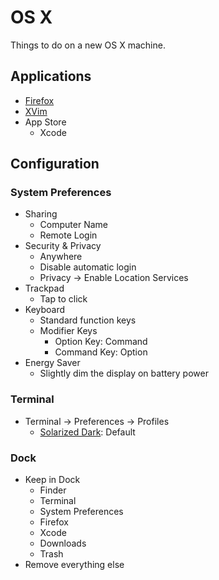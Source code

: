 # OS X

Things to do on a new OS X machine.

## Applications

- [Firefox](https://www.mozilla.org/en-US/firefox)
- [XVim](https://github.com/XVimProject/XVim.git)
- App Store
    - Xcode

## Configuration

### System Preferences

- Sharing
    - Computer Name
    - Remote Login
- Security & Privacy
    - Anywhere
    - Disable automatic login
    - Privacy -> Enable Location Services
- Trackpad
    - Tap to click
- Keyboard
    - Standard function keys
    - Modifier Keys
        - Option Key: Command
        - Command Key: Option
- Energy Saver
    - Slightly dim the display on battery power

### Terminal

- Terminal -> Preferences -> Profiles
    - [Solarized Dark](https://github.com/tomislav/osx-terminal.app-colors-solarized/archive/master.zip): Default

### Dock

- Keep in Dock
    - Finder
    - Terminal
    - System Preferences
    - Firefox
    - Xcode
    - Downloads
    - Trash
- Remove everything else
